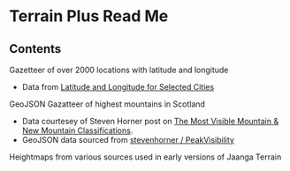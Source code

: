 Terrain Plus Read Me
====================

## Contents

Gazetteer of over 2000 locations with latitude and longitude  
- Data from [Latitude and Longitude for Selected Cities]( http://www.golombek.com/locations.html )

GeoJSON Gazatteer of highest mountains in Scotland  
- Data courtesey of Steven Horner post on
[The Most Visible Mountain & New Mountain Classifications]( http://stevenhorner.com/blog/2013/11/09/the-most-visible-mountain-and-new-mountain-classifications/ ).  
- GeoJSON data sourced from [stevenhorner / PeakVisibility]( https://github.com/stevenhorner/PeakVisibility/ )

Heightmaps from various sources used in early versions of Jaanga Terrain

